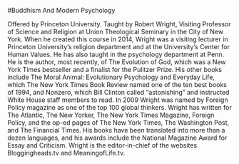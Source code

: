#Buddhism And Modern Psychology

Offered by Princeton University.
Taught by Robert Wright, Visiting Professor of Science and Religion at Union Theological Seminary in the City of New York.
When he created this course in 2014, Wright was a visiting lecturer in Princeton University’s religion department and at the University’s Center for Human Values. 
He has also taught in the psychology department at Penn. He is the author, most recently, of The Evolution of God, which was a New York Times bestseller and a finalist 
for the Pulitzer Prize. His other books include The Moral Animal: Evolutionary Psychology and Everyday Life, which The New York Times Book Review named one of the ten 
best books of 1994, and Nonzero, which Bill Clinton called “astonishing” and instructed White House staff members to read. In 2009 Wright was named by Foreign Policy 
magazine as one of the top 100 global thinkers. Wright has written for The Atlantic, The New Yorker, The New York Times Magazine, Foreign Policy, and the op-ed pages of 
The New York Times, The Washington Post, and The Financial Times. His books have been translated into more than a dozen languages, and his awards include the National 
Magazine Award for Essay and Criticism. Wright is the editor-in-chief of the websites Bloggingheads.tv and MeaningofLife.tv.
